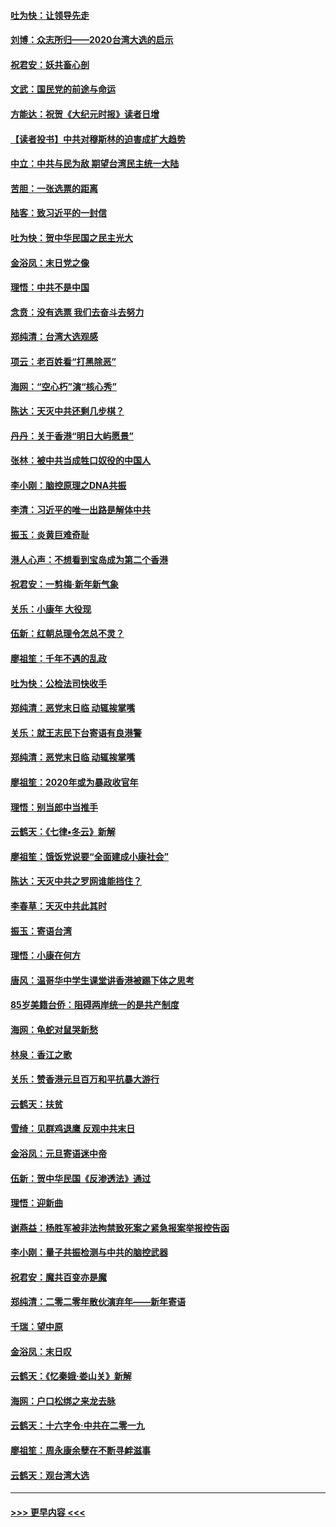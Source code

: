 #### [吐为快：让领导先走](../pages/nsc993/n11797512.md?t=01161631) 
#### [刘博：众志所归——2020台湾大选的启示](../pages/nsc993/n11796878.md?t=01161631) 
#### [祝君安：妖共畜心剖](../pages/nsc993/n11794273.md?t=01161631) 
#### [文武：国民党的前途与命运](../pages/nsc993/n11794198.md?t=01161631) 
#### [方能达：祝贺《大纪元时报》读者日增](../pages/nsc993/n11793807.md?t=01161631) 
#### [【读者投书】中共对穆斯林的迫害成扩大趋势](../pages/nsc993/n11791371.md?t=01161631) 
#### [中立：中共与民为敌 期望台湾民主统一大陆](../pages/nsc993/n11790392.md?t=01161631) 
#### [苦胆：一张选票的距离](../pages/nsc993/n11788914.md?t=01161631) 
#### [陆客：致习近平的一封信](../pages/nsc993/n11788867.md?t=01161631) 
#### [吐为快：贺中华民国之民主光大](../pages/nsc993/n11788618.md?t=01161631) 
#### [金浴凤：末日党之像](../pages/nsc993/n11787475.md?t=01161631) 
#### [理悟：中共不是中国](../pages/nsc993/n11787463.md?t=01161631) 
#### [念贲：没有选票  我们去奋斗去努力](../pages/nsc993/n11787398.md?t=01161631) 
#### [郑纯清：台湾大选观感](../pages/nsc993/n11786210.md?t=01161631) 
#### [项云：老百姓看“打黑除恶”](../pages/nsc993/n11785398.md?t=01161631) 
#### [海网：“空心朽”演“核心秀”](../pages/nsc993/n11783874.md?t=01161631) 
#### [陈达：天灭中共还剩几步棋？](../pages/nsc993/n11783719.md?t=01161631) 
#### [丹丹：关于香港“明日大屿愿景”](../pages/nsc993/n11783273.md?t=01161631) 
#### [张林：被中共当成牲口奴役的中国人](../pages/nsc993/n11782397.md?t=01161631) 
#### [李小刚：脑控原理之DNA共振](../pages/nsc993/n11780962.md?t=01161631) 
#### [李清：习近平的唯一出路是解体中共](../pages/nsc993/n11780866.md?t=01161631) 
#### [振玉：炎黄巨难奇耻](../pages/nsc993/n11779632.md?t=01161631) 
#### [港人心声：不想看到宝岛成为第二个香港](../pages/nsc993/n11778817.md?t=01161631) 
#### [祝君安：一剪梅‧新年新气象](../pages/nsc993/n11776340.md?t=01161631) 
#### [关乐：小康年 大役现](../pages/nsc993/n11774213.md?t=01161631) 
#### [伍新：红朝总理令怎总不灵？](../pages/nsc993/n11770813.md?t=01161631) 
#### [廖祖笙：千年不遇的乱政](../pages/nsc993/n11770373.md?t=01161631) 
#### [吐为快：公检法司快收手](../pages/nsc993/n11770359.md?t=01161631) 
#### [郑纯清：恶党末日临 动辄挨掌嘴](../pages/nsc993/n11769912.md?t=01161631) 
#### [关乐：就王志民下台寄语有良港警](../pages/nsc993/n11769903.md?t=01161631) 
#### [郑纯清：恶党末日临 动辄挨掌嘴](../pages/nsc993/n11769356.md?t=01161631) 
#### [廖祖笙：2020年或为暴政收官年](../pages/nsc993/n11768216.md?t=01161631) 
#### [理悟：别当郎中当推手](../pages/nsc993/n11768243.md?t=01161631) 
#### [云鹤天：《七律▪冬云》新解](../pages/nsc993/n11768204.md?t=01161631) 
#### [廖祖笙：饿饭党说要“全面建成小康社会”](../pages/nsc993/n11767482.md?t=01161631) 
#### [陈达：天灭中共之罗网谁能挡住？](../pages/nsc993/n11767465.md?t=01161631) 
#### [李春草：天灭中共此其时](../pages/nsc993/n11767452.md?t=01161631) 
#### [振玉：寄语台湾](../pages/nsc993/n11767432.md?t=01161631) 
#### [理悟：小康在何方](../pages/nsc993/n11767394.md?t=01161631) 
#### [唐风：温哥华中学生课堂讲香港被踢下体之思考](../pages/nsc993/n11766848.md?t=01161631) 
#### [85岁美籍台侨：阻碍两岸统一的是共产制度](../pages/nsc993/n11765043.md?t=01161631) 
#### [海网：龟蛇对鼠哭新愁](../pages/nsc993/n11764895.md?t=01161631) 
#### [林泉：香江之歌](../pages/nsc993/n11764415.md?t=01161631) 
#### [关乐：赞香港元旦百万和平抗暴大游行](../pages/nsc993/n11764382.md?t=01161631) 
#### [云鹤天：扶贫](../pages/nsc993/n11764245.md?t=01161631) 
#### [雪绮：见群鸡退鹰  反观中共末日](../pages/nsc993/n11762112.md?t=01161631) 
#### [金浴凤：元旦寄语迷中帝](../pages/nsc993/n11761788.md?t=01161631) 
#### [伍新：贺中华民国《反渗透法》通过](../pages/nsc993/n11761994.md?t=01161631) 
#### [理悟：迎新曲](../pages/nsc993/n11761152.md?t=01161631) 
#### [谢燕益：杨胜军被非法拘禁致死案之紧急报案举报控告函](../pages/nsc993/n11756134.md?t=01161631) 
#### [李小刚：量子共振检测与中共的脑控武器](../pages/nsc993/n11754518.md?t=01161631) 
#### [祝君安：魔共百变亦是魔](../pages/nsc993/n11754469.md?t=01161631) 
#### [郑纯清：二零二零年散伙演弃年——新年寄语](../pages/nsc993/n11754195.md?t=01161631) 
#### [千瑞：望中原](../pages/nsc993/n11754159.md?t=01161631) 
#### [金浴凤：末日叹](../pages/nsc993/n11752359.md?t=01161631) 
#### [云鹤天：《忆秦娥‧娄山关》新解](../pages/nsc993/n11752348.md?t=01161631) 
#### [海网：户口松绑之来龙去脉](../pages/nsc993/n11752328.md?t=01161631) 
#### [云鹤天：十六字令‧中共在二零一九](../pages/nsc993/n11752305.md?t=01161631) 
#### [廖祖笙：周永康余孽在不断寻衅滋事](../pages/nsc993/n11751013.md?t=01161631) 
#### [云鹤天：观台湾大选](../pages/nsc993/n11751007.md?t=01161631) 

----
#### [ >>> 更早内容 <<< ](../indexes/nsc993-earlier.md)
